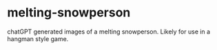 # melting-snowperson
chatGPT generated images of a melting snowperson.  Likely for use in a hangman style game.
